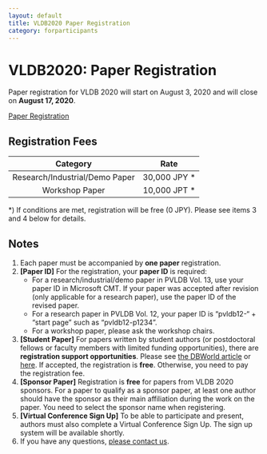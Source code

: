 ```yaml
---
layout: default
title: VLDB2020 Paper Registration
category: forparticipants
---
```


# VLDB2020:  Paper Registration

Paper registration for VLDB 2020 will start on August 3, 2020 and will close on **August 17, 2020**. 

<a href="https://secure101.jtbcom.co.jp/vldb2020/" class="btn btn-red">Paper Registration</a>

## Registration Fees

| Category | Rate |
|:--------:|:----:|
| Research/Industrial/Demo Paper | 30,000 JPY * |
| Workshop Paper                 | 10,000 JPT * |

*) If conditions are met, registration will be free (0 JPY). Please see items 3 and 4 below for details.

## Notes

1. Each paper must be accompanied by **one paper** registration.
1. **[Paper ID]** For the registration, your **paper ID** is required:
    - For a research/industrial/demo paper in PVLDB Vol. 13, use your paper ID in Microsoft CMT. If your paper was accepted after revision (only applicable for a research paper), use the paper ID of the revised paper.
    - For a research paper in PVLDB Vol. 12, your paper ID is “pvldb12-“ + “start page” such as “pvldb12-p1234”.
    - For a workshop paper, please ask the workshop chairs.
1. **[Student Paper]** For papers written by student authors (or postdoctoral fellows or faculty members with limited funding opportunities), there are **registration support opportunities**. Please see <a href="https://research.cs.wisc.edu/dbworld/messages/2020-07/1594458946.html">the DBWorld article</a> or <a href="registration-support.html">here</a>. If accepted, the registration is **free**. Otherwise, you need to pay the registration fee.
1. **[Sponsor Paper]** Registration is **free** for papers from VLDB 2020 sponsors. For a paper to qualify as a sponsor paper, at least one author should have the sponsor as their main affiliation during the work on the paper. You need to select the sponsor name when registering.
1. **[Virtual Conference Sign Up]** To be able to participate and present, authors must also complete a Virtual Conference Sign Up. The sign up system will be available shortly.
1. If you have any questions, <a href="mailto:helpdesk@vldb2020.org">please contact us</a>.

